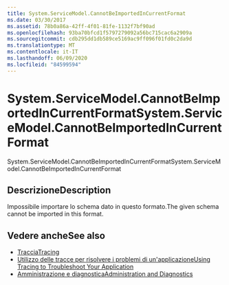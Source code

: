 ```yaml
---
title: System.ServiceModel.CannotBeImportedInCurrentFormat
ms.date: 03/30/2017
ms.assetid: 78b0a86a-42ff-4f01-81fe-1132f7bf90ad
ms.openlocfilehash: 93ba70bfcd1f5797279092a56bc715cac6a2909a
ms.sourcegitcommit: cdb295dd1db589ce5169ac9ff096f01fd0c2da9d
ms.translationtype: MT
ms.contentlocale: it-IT
ms.lasthandoff: 06/09/2020
ms.locfileid: "84599594"
---
```

# <a name="systemservicemodelcannotbeimportedincurrentformat"></a><span data-ttu-id="61aec-102">System.ServiceModel.CannotBeImportedInCurrentFormat</span><span class="sxs-lookup"><span data-stu-id="61aec-102">System.ServiceModel.CannotBeImportedInCurrentFormat</span></span>
<span data-ttu-id="61aec-103">System.ServiceModel.CannotBeImportedInCurrentFormat</span><span class="sxs-lookup"><span data-stu-id="61aec-103">System.ServiceModel.CannotBeImportedInCurrentFormat</span></span>  
  
## <a name="description"></a><span data-ttu-id="61aec-104">Descrizione</span><span class="sxs-lookup"><span data-stu-id="61aec-104">Description</span></span>  
 <span data-ttu-id="61aec-105">Impossibile importare lo schema dato in questo formato.</span><span class="sxs-lookup"><span data-stu-id="61aec-105">The given schema cannot be imported in this format.</span></span>  
  
## <a name="see-also"></a><span data-ttu-id="61aec-106">Vedere anche</span><span class="sxs-lookup"><span data-stu-id="61aec-106">See also</span></span>

- [<span data-ttu-id="61aec-107">Traccia</span><span class="sxs-lookup"><span data-stu-id="61aec-107">Tracing</span></span>](index.md)
- [<span data-ttu-id="61aec-108">Utilizzo delle tracce per risolvere i problemi di un'applicazione</span><span class="sxs-lookup"><span data-stu-id="61aec-108">Using Tracing to Troubleshoot Your Application</span></span>](using-tracing-to-troubleshoot-your-application.md)
- [<span data-ttu-id="61aec-109">Amministrazione e diagnostica</span><span class="sxs-lookup"><span data-stu-id="61aec-109">Administration and Diagnostics</span></span>](../index.md)
